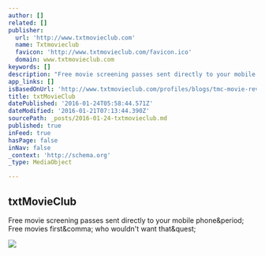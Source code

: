 ```yaml
---
author: []
related: []
publisher:
  url: 'http://www.txtmovieclub.com'
  name: Txtmovieclub
  favicon: 'http://www.txtmovieclub.com/favicon.ico'
  domain: www.txtmovieclub.com
keywords: []
description: "Free movie screening passes sent directly to your mobile phone. Free movies first, who wouldn't want that?"
app_links: []
isBasedOnUrl: 'http://www.txtmovieclub.com/profiles/blogs/tmc-movie-review-13-hours-the-secret-soldiers-of-benghazi'
title: txtMovieClub
datePublished: '2016-01-24T05:58:44.571Z'
dateModified: '2016-01-21T07:13:44.390Z'
sourcePath: _posts/2016-01-24-txtmovieclub.md
published: true
inFeed: true
hasPage: false
inNav: false
_context: 'http://schema.org'
_type: MediaObject

---
```

<article style=""><h1>txtMovieClub</h1><p>Free movie screening passes sent directly to your mobile phone&amp;period; Free movies first&amp;comma; who wouldn't want that&amp;quest;</p><img src="http://api.ning.com/icons/appatar/1995168?default=1995168&amp;width=90&amp;height=90" /></article>